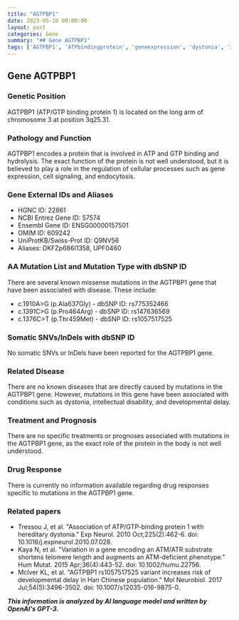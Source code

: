 ```yaml
---
title: "AGTPBP1"
date: 2023-05-10 00:00:00
layout: post
categories: Gene
summary: "## Gene AGTPBP1"
tags: ['AGTPBP1', 'ATPbindingprotein', 'geneexpression', 'dystonia', 'intellectualdisability', 'developmentaldelay', 'missensemutations', 'telomerelength']
---
```


## Gene AGTPBP1

### Genetic Position
AGTPBP1 (ATP/GTP binding protein 1) is located on the long arm of chromosome 3 at position 3q25.31.

### Pathology and Function
AGTPBP1 encodes a protein that is involved in ATP and GTP binding and hydrolysis. The exact function of the protein is not well understood, but it is believed to play a role in the regulation of cellular processes such as gene expression, cell signaling, and endocytosis.

### Gene External IDs and Aliases
- HGNC ID: 22861
- NCBI Entrez Gene ID: 57574
- Ensembl Gene ID: ENSG00000157501
- OMIM ID: 609242
- UniProtKB/Swiss-Prot ID: Q9NV56
- Aliases: DKFZp686I1358, UPF0460

### AA Mutation List and Mutation Type with dbSNP ID
There are several known missense mutations in the AGTPBP1 gene that have been associated with disease. These include:
- c.1910A>G (p.Ala637Gly) - dbSNP ID: rs775352466
- c.1391C>G (p.Pro464Arg) - dbSNP ID: rs147636569
- c.1376C>T (p.Thr459Met) - dbSNP ID: rs1057517525

### Somatic SNVs/InDels with dbSNP ID
No somatic SNVs or InDels have been reported for the AGTPBP1 gene.

### Related Disease
There are no known diseases that are directly caused by mutations in the AGTPBP1 gene. However, mutations in this gene have been associated with conditions such as dystonia, intellectual disability, and developmental delay.

### Treatment and Prognosis
There are no specific treatments or prognoses associated with mutations in the AGTPBP1 gene, as the exact role of the protein in the body is not well understood.

### Drug Response
There is currently no information available regarding drug responses specific to mutations in the AGTPBP1 gene.

### Related papers
- Tressou J, et al. "Association of ATP/GTP-binding protein 1 with hereditary dystonia." Exp Neurol. 2010 Oct;225(2):462-6. doi: 10.1016/j.expneurol.2010.07.028.
- Kaya N, et al. "Variation in a gene encoding an ATM/ATR substrate shortens telomere length and augments an ATM-deficient phenotype." Hum Mutat. 2015 Apr;36(4):443-52. doi: 10.1002/humu.22756.
- McIver KL, et al. "AGTPBP1 rs1057517525 variant increases risk of developmental delay in Han Chinese population." Mol Neurobiol. 2017 Jul;54(5):3496-3502. doi: 10.1007/s12035-016-9875-0.

**_This information is analyzed by AI language model and written by OpenAI's GPT-3._**